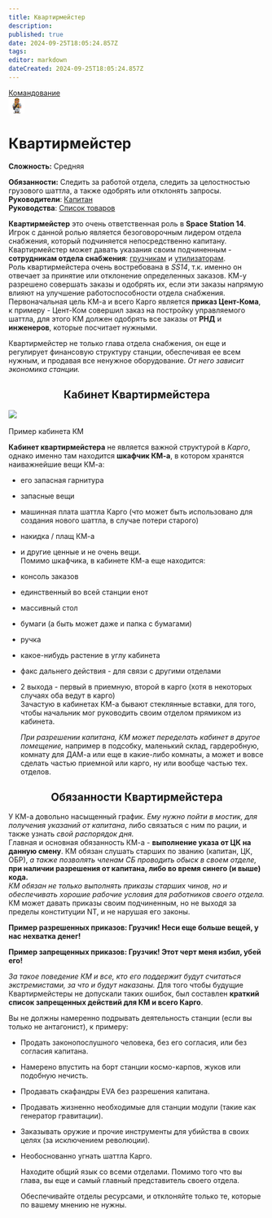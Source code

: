 ```yaml
---
title: Квартирмейстер
description: 
published: true
date: 2024-09-25T18:05:24.857Z
tags: 
editor: markdown
dateCreated: 2024-09-25T18:05:24.857Z
---
```


<div style="display: flex; justify-content: center;">
<div class="roles-passport comm">
  <div class="title comm"><a href="/roles/command">Командование</a></div>
  <div>
    <div><div><img src="/roles/quartermaster.png"></div></div>
  <div><div>
    <h1>Квартирмейстер</h1>
    <p><strong>Сложность:</strong> Средняя</p>
    <strong>Обязанности:</strong> Следить за работой отдела, следить за целостностью  грузового шаттла, а также одобрять или отклонять запросы.<br>
    <b>Руководители</b>: <a href="/roles/captain" title="Капитан">Капитан</a><br>
    <b>Руководства</b>: <a href="/guides/listofproducts">Список товаров</a>
  </div></div>
  </div>
</div>
</div>

**Квартирмейстер** это очень ответственная роль в **Space Station 14**. Игрок с данной ролью является безоговорочным лидером отдела снабжения, который подчиняется непосредственно капитану. Квартирмейстер может давать указания своим подчиненным - **сотрудникам отдела снабжения**: [грузчикам](/roles/loader) и [утилизаторам](/roles/utilizer).  
Роль квартирмейстера очень востребована в *SS14*, т.к. именно он отвечает за принятие или отклонение определенных заказов. КМ-у разрешено совершать заказы и одобрять их, если эти заказы напрямую влияют на улучшение работоспособности отдела снабжения. Первоначальная цель КМ-а и всего Карго является **приказ Цент-Кома**, к примеру - Цент-Ком совершил заказ на постройку управляемого шаттла, для этого КМ должен одобрять все заказы от **РНД** и **инженеров**, которые посчитает нужными.  
  
Квартирмейстер не только глава отдела снабжения, он еще и регулирует финансовую структуру станции, обеспечивая ее всем нужным, и продавая все ненужное оборудование. *От него зависит экономика станции.*

## <center> Кабинет Квартирмейстера </center>

![](https://wiki.ss14.su/images/thumb/9/9f/SS14_KM_cab.png/300px-SS14_KM_cab.png)

Пример кабинета КМ

  
**Кабинет квартирмейстера** не является важной структурой в *Карго*, однако именно там находится **шкафчик КМ-а**, в котором хранятся наиважнейшие вещи КМ-а:

-   его запасная гарнитура
-   запасные вещи
-   машинная плата шаттла Карго (что может быть использовано для создания нового шаттла, в случае потери старого)
-   накидка / плащ КМ-а
-   и другие ценные и не очень вещи.  
    Помимо шкафчика, в кабинете КМ-а еще находится:
-   консоль заказов
-   единственный во всей станции енот
-   массивный стол
-   бумаги (а быть может даже и папка с бумагами)
-   ручка
-   какое-нибудь растение в углу кабинета
-   факс дальнего действия - для связи с другими отделами
-   2 выхода - первый в приемную, второй в карго (хотя в некоторых случаях оба ведут в карго)  
    Зачастую в кабинетах КМ-а бывают стеклянные вставки, для того, чтобы начальник мог руководить своим отделом прямиком из кабинета.  
      
    *При разрешении капитана, КМ может переделать кабинет в другое помещение,* например в подсобку, маленький склад, гардеробную, комнату для ДАМ-а или еще в какие-либо комнаты, а может и вовсе сделать частью приемной или карго, ну или вообще частью тех. отделов.

## <center> Обязанности Квартирмейстера </center>

  
У КМ-а довольно насыщенный график. *Ему нужно пойти в мостик, для получения указаний от капитана*, либо связаться с ним по рации, и также узнать *свой распорядок дня.*  
Главная и основная обязанность КМ-а - **выполнение указа от ЦК на данную смену**. КМ обязан слушать старших по званию (капитан, ЦК, ОБР), *а также позволять членам СБ проводить обыск в своем отделе,* **при наличии разрешения от капитана, либо во время синего (и выше) кода.**  
*КМ обязан не только выполнять приказы старших чинов, но и обеспечивать хорошие рабочие условия для работников своего отдела.* КМ может давать приказы своим подчиненным, но не выходя за пределы конституции NT, и не нарушая его законы.

  
**Пример разрешенных приказов: Грузчик! Неси еще больше вещей, у нас нехватка денег!**

  
**Пример запрещенных приказов: Грузчик! Этот черт меня избил, убей его!**

  
*За такое поведение КМ и все, кто его поддержит будут считаться экстремистами, за что и будут наказаны.* Для того чтобы будущие Квартирмейстеры не допускали таких ошибок, был составлен **краткий список запрещенных действий для КМ и всего Карго**.  
  
Вы не должны намеренно подрывать деятельность станции (если вы только не антагонист), к примеру:

-   Продать законопослушного человека, без его согласия, или без согласия капитана.
-   Намерено впустить на борт станции космо-карпов, жуков или подобную нечисть.
-   Продавать скафандры EVA без разрешения капитана.
-   Продавать жизненно необходимые для станции модули (такие как генератор гравитации).
-   Заказывать оружие и прочие инструменты для убийства в своих целях (за исключением революции).
-   Необоснованно угнать шаттла Карго.  
      
    Находите общий язык со всеми отделами. Помимо того что вы глава, вы еще и самый главный представитель своего отдела.  
      
    Обеспечивайте отделы ресурсами, и отклоняйте только те, которые по вашему мнению не нужны.

<div class="table"></div>